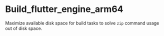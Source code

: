 # Build_flutter_engine_arm64

Maximize available disk space for build tasks to solve `zip` command usage out of disk space.
